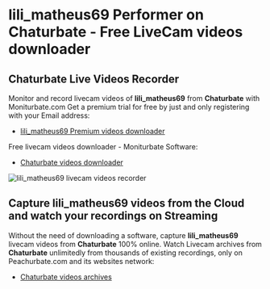 # lili_matheus69 Performer on Chaturbate - Free LiveCam videos downloader

## Chaturbate Live Videos Recorder

Monitor and record livecam videos of **lili_matheus69** from **Chaturbate** with Moniturbate.com
Get a premium trial for free by just and only registering with your Email address:
* [lili_matheus69 Premium videos downloader](https://moniturbate.com/request-demo-licence-key.html)

Free livecam videos downloader - Moniturbate Software:
* [Chaturbate videos downloader](https://moniturbate.com/moniturbate-download-software.html)

![lili_matheus69 livecam videos recorder](https://peachurnet.com/templates/moniturbate-software.png)


## Capture lili_matheus69 videos from the Cloud and watch your recordings on Streaming

Without the need of downloading a software, capture **lili_matheus69** livecam videos from **Chaturbate** 100% online.
Watch Livecam archives from **Chaturbate** unlimitedly from thousands of existing recordings, only on Peachurbate.com and its websites network:
* [Chaturbate videos archives](https://peachurnet.com/)